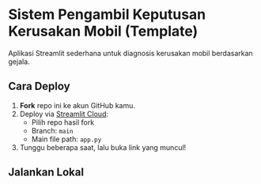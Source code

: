 # Sistem Pengambil Keputusan Kerusakan Mobil (Template)

Aplikasi Streamlit sederhana untuk diagnosis kerusakan mobil berdasarkan gejala.

## Cara Deploy
1. **Fork** repo ini ke akun GitHub kamu.
2. Deploy via [Streamlit Cloud](https://share.streamlit.io):
   - Pilih repo hasil fork
   - Branch: `main`
   - Main file path: `app.py`
3. Tunggu beberapa saat, lalu buka link yang muncul!

## Jalankan Lokal
